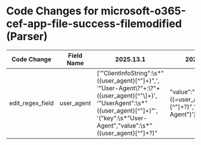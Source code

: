 # Code Changes for microsoft-o365-cef-app-file-success-filemodified (Parser)

| Code Change | Field Name | 2025.13.1 | 2025.14.1 |
|-------------|------------|-----------|------------|
| edit_regex_field | user_agent | ['"ClientInfoString":\s*"({user_agent}[^"]+)",', '"User-Agent\\?"+:\\?"+({user_agent}[^"\\]+)', '"UserAgent":\s*"({user_agent}[^"]+)"', '("key":\s*"User-Agent","value":\s*"({user_agent}[^"]+?)"|"value":"({=user_agent}[^"]+?)","key":"User-Agent")'] | ['"ActorInfoString":\s*"({user_agent}[^"]+)",', '"ClientInfoString":\s*"({user_agent}[^"]+)",', '"User-Agent\\?"+:\\?"+({user_agent}[^"\\]+)', '"UserAgent":\s*"({user_agent}[^"]+)"', '("key":\s*"User-Agent","value":\s*"({user_agent}[^"]+?)"|"value":"({=user_agent}[^"]+?)","key":"User-Agent")'] |
